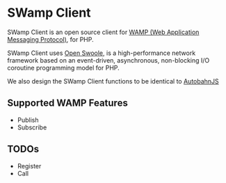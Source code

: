 # SWamp Client
SWamp Client is an open source client for [WAMP (Web Application Messaging Protocol)](https://wamp-proto.org/), for PHP.

SWamp Client uses [Open Swoole](https://openswoole.com/docs), is a high-performance network framework based on an event-driven, asynchronous, non-blocking I/O coroutine programming model for PHP.

We also design the SWamp Client functions to be identical to [AutobahnJS](https://github.com/crossbario/autobahn-js)

## Supported WAMP Features

- Publish
- Subscribe

## TODOs

- Register
- Call
